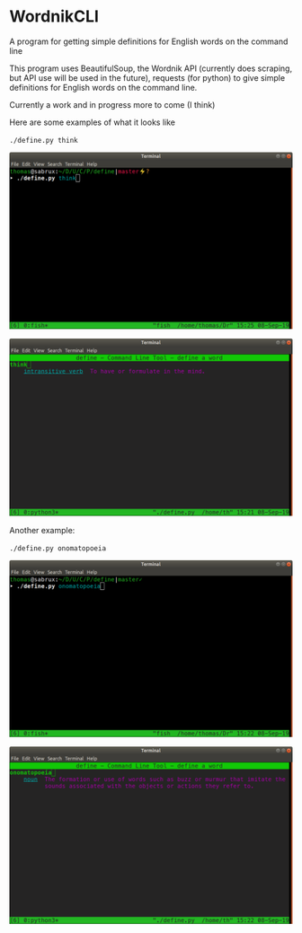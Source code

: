 # WordnikCLI
A program for getting simple definitions for English words on the command line

This program uses BeautifulSoup, the Wordnik API (currently does scraping, but API use will be used in the future), requests (for python) to give
simple definitions for English words on the command line.

Currently a work and in progress more to come (I think)

Here are some examples of what it looks like

`./define.py think`

![Alt Text](/images/think_out.png "terminal window showing fish shell prompt and define.py think")

![Alt Text](images/think_in.png "terminal window showing the result of define.py think")

Another example:

`./define.py onomatopoeia`

![Alt Text](/images/onomatopoeia_out.png "terminal window showing fish shell prompt and define.py onomatopoeia")

![Alt Text](images/onomatopoeia_in.png "terminal window showing the result of define.py onomatopoeia")

